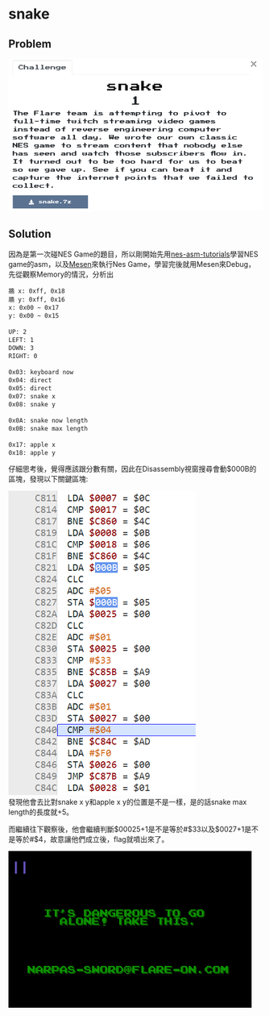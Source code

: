 # snake

## Problem
![problem](picture/problem.PNG)  

## Solution

因為是第一次碰NES Game的題目，所以剛開始先用[nes-asm-tutorials](https://patater.com/nes-asm-tutorials/)學習NES game的asm，以及[Mesen](https://www.mesen.ca/docs/gettingstarted.html)來執行Nes Game，學習完後就用Mesen來Debug，先從觀察Memory的情況，分析出

```text
牆 x: 0xff, 0x18
牆 y: 0xff, 0x16
x: 0x00 ~ 0x17
y: 0x00 ~ 0x15

UP: 2
LEFT: 1
DOWN: 3
RIGHT: 0

0x03: keyboard now
0x04: direct
0x05: direct
0x07: snake x
0x08: snake y

0x0A: snake now length
0x0B: snake max length

0x17: apple x
0x18: apple y
```

仔細思考後，覺得應該跟分數有關，因此在Disassembly視窗搜尋會動$000B的區塊，發現以下關鍵區塊:  

![key_section](picture/key_section.PNG)  
發現他會去比對snake x y和apple x y的位置是不是一樣，是的話snake max length的長度就+5。  

而繼續往下觀察後，他會繼續判斷$00025+1是不是等於#$33以及$0027+1是不是等於#$4，故意讓他們成立後，flag就噴出來了。  

![ans](picture/ans.PNG)  